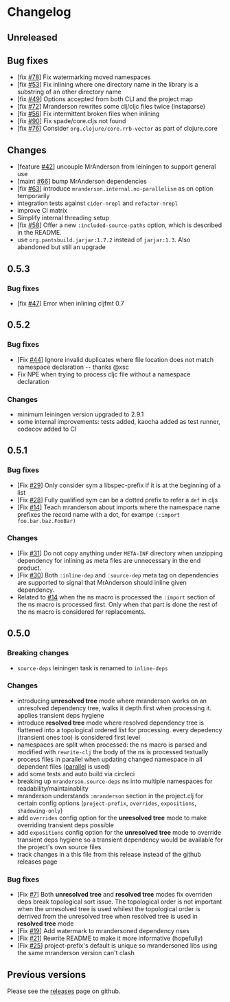 # Changelog

## Unreleased


## Bug fixes

- [fix [#78](https://github.com/benedekfazekas/mranderson/issues/78)] Fix watermarking moved namespaces 
- [fix [#53](https://github.com/benedekfazekas/mranderson/issues/53)] Fix inlining where one directory name in the library is a substring of an other directory name
- [fix [#49](https://github.com/benedekfazekas/mranderson/issues/49)] Options accepted from both CLI and the project map
- [fix [#72](https://github.com/benedekfazekas/mranderson/issues/72)] Mranderson rewrites some clj/cljc files twice (instaparse)
- [fix [#56](https://github.com/benedekfazekas/mranderson/issues/56)] Fix intermittent broken files when inlining
- [fix [#90](https://github.com/benedekfazekas/mranderson/issues/90)] Fix spade/core.cljs not found
- [fix [#76](https://github.com/benedekfazekas/mranderson/issues/76)] Consider `org.clojure/core.rrb-vector` as part of clojure.core

## Changes

- [feature [#42](https://github.com/benedekfazekas/mranderson/issues/42)] uncouple MrAnderson from leiningen to support general use 
- [maint [#66](https://github.com/benedekfazekas/mranderson/issues/66)] bump MrAnderson dependencies
- [fix [#63](https://github.com/benedekfazekas/mranderson/pull/63)] introduce `mranderson.internal.no-parallelism` as on option temporarily
- integration tests against `cider-nrepl` and `refactor-nrepl`
- improve CI matrix
- Simplify internal threading setup
- [fix [#58](https://github.com/benedekfazekas/mranderson/issues/58)] Offer a new `:included-source-paths` option, which is described in the README.
- use `org.pantsbuild.jarjar:1.7.2` instead of `jarjar:1.3`. Also abandoned but still an upgrade

## 0.5.3

### Bug fixes

- [fix [#47](https://github.com/benedekfazekas/mranderson/issues/47)] Error when inlining cljfmt 0.7

## 0.5.2

### Bug fixes

- [Fix [#44](https://github.com/benedekfazekas/mranderson/issues/44)] Ignore invalid duplicates where file location does not match namespace declaration -- thanks @xsc
- Fix NPE when trying to process cljc file without a namespace declaration

### Changes

- minimum leiningen version upgraded to 2.9.1
- some internal improvements: tests added, kaocha added as test runner, codecov added to CI

## 0.5.1

### Bug fixes

- [Fix [#29](https://github.com/benedekfazekas/mranderson/issues/29)] Only consider sym a libspec-prefix if it is at the beginning of a list
- [Fix [#28](https://github.com/benedekfazekas/mranderson/issues/28)] Fully qualified sym can be a dotted prefix to refer a `def` in cljs
- [Fix [#14](https://github.com/benedekfazekas/mranderson/issues/14)] Teach mranderson about imports where the namespace name prefixes the record name with a dot, for exampe `(:import foo.bar.baz.FooBar)`

### Changes

- [Fix [#31](https://github.com/benedekfazekas/mranderson/issues/31)] Do not copy anything under `META-INF` directory when unzipping dependency for inlining as meta files are unnecessary in the end product.
- [Fix [#30](https://github.com/benedekfazekas/mranderson/issues/30)] Both `:inline-dep` and `:source-dep` meta tag on dependencies are supported to signal that MrAnderson should inline given dependency.
- Related to [#14](https://github.com/benedekfazekas/mranderson/issues/14) when the ns macro is processed the `:import` section of the ns macro is processed first. Only when that part is done the rest of the ns macro is considered for replacements.

## 0.5.0

### Breaking changes

- `source-deps` leiningen task is renamed to `inline-deps`

### Changes

- introducing **unresolved tree** mode where mranderson works on an unresolved dependency tree, walks it depth first when processing it. applies transient deps hygiene
- introduce **resolved tree** mode where resolved dependency tree is flattened into a topological ordered list for processing. every depedency (transient ones too) is considered first level
- namespaces are split when processed: the ns macro is parsed and modified with `rewrite-clj` the body of the ns is processed textually
- process files in parallel when updating changed namespace in all dependent files ([parallel](https://github.com/reborg/parallel) is used)
- add some tests and auto build via circleci
- breaking up `mranderson.source-deps` ns into multiple namespaces for readability/maintainablity
- mranderson understands `:mranderson` section in the project.clj for certain config options (`project-prefix`, `overrides`, `expositions`, `shadowing-only`)
- add `overrides` config option for the **unresolved tree** mode to make overriding transient deps possible
- add `expositions` config option for the **unresolved tree** mode to override transient deps hygiene so a transient dependency would be available for the project's own source files
- track changes in a this file from this release instead of the github releases page

### Bug fixes
- [Fix [#7](https://github.com/benedekfazekas/mranderson/issues/7)] Both **unresolved tree** and **resolved tree** modes fix overriden deps break topological sort issue. The topological order is not important when the unresolved tree is used whilest the topological order is derrived from the unresolved tree when resolved tree is used in **resolved tree** mode
- [Fix [#19](https://github.com/benedekfazekas/mranderson/issues/19)] Add watermark to mrandersoned dependency nses
- [Fix [#21](https://github.com/benedekfazekas/mranderson/issues/21)] Rewrite README to make it more informative (hopefully)
- [Fix [#25](https://github.com/benedekfazekas/mranderson/issues/25)] project-prefix's default is unique so mrandersoned libs using the same mranderson version can't clash

## Previous versions

Please see the [releases](https://github.com/benedekfazekas/mranderson/releases) page on github.
